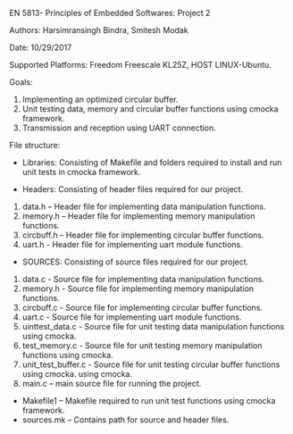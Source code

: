 EN 5813- Principles of Embedded Softwares: Project 2

Authors: Harsimransingh Bindra, Smitesh Modak

Date: 10/29/2017

Supported Platforms: Freedom Freescale KL25Z, HOST LINUX-Ubuntu.

Goals:
1. Implementing an optimized circular buffer.
2. Unit testing data, memory and circular buffer functions using cmocka framework.
3. Transmission and reception using UART connection. 

File structure:
* Libraries: Consisting of Makefile and folders required to install and run unit tests in cmocka framework.

* Headers: Consisting of header files required for our project.
1. data.h – Header file for implementing data manipulation functions.
2. memory.h – Header file for implementing memory manipulation functions.
3. circbuff.h – Header file for implementing circular buffer functions.
6. uart.h - Header file for implementing uart module functions.
* SOURCES: Consisting of source files required for our project.
1. data.c - Source file for implementing data manipulation functions.
2. memory.h - Source file for implementing memory manipulation functions.
3. circbuff.c - Source file for implementing circular buffer functions.
6. uart.c - Source file for implementing uart module functions.
7. uinttest_data.c - Source file for unit testing data manipulation functions using cmocka.
8. test_memory.c - Source file for unit testing memory manipulation functions using cmocka.
9. unit_test_buffer.c - Source file for unit testing circular buffer functions using cmocka.
using cmocka.
11. main.c – main source file for running the project.
* Makefile1 – Makefile required to run unit test functions using cmocka framework.
* sources.mk – Contains path for source and header files.
